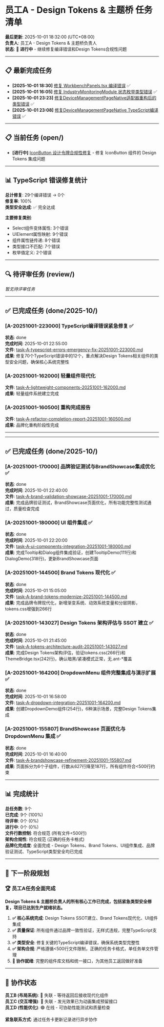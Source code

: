 # 员工A - Design Tokens & 主题桥 任务清单

**最后更新**: 2025-10-01 18:32:00 (UTC+08:00)  
**负责人**: 员工A - Design Tokens & 主题桥负责人  
**状态**: 🔧 **进行中** - 继续修复编译错误和Design Tokens合规性问题

---

## 📋 最新完成任务

- **[2025-10-01 18:30]** [修复 WorkbenchPanels.tsx 编译错误](./done/2025-10/task-A-workbench-panels-fix-20251001-181500.md) ✅
- **[2025-10-01 16:05]** [修复 IndustryMonitoringModule 状态枚举类型错误](./done/2025-10/task-A-industrymonitoring-status-enum-20251001-160000.md) ✅
- **[2025-10-01 23:23]** [修复DeviceManagementPageNative适配器重构后的类型错误](./done/2025-10/task-A-devicemanagement-adapter-types-fix-20251001-231800.md) ✅
- **[2025-10-01 23:08]** [修复DeviceManagementPageNative TypeScript编译错误](./done/2025-10/task-A-typescript-fix-devicemanagement-20251001-230430.md) ✅

---

## 📋 当前任务 (open/)

- **[进行中]** [IconButton 设计令牌合规性修复](./open/task-A-iconbutton-tokens-fix-20251001-182800.md) - 修复 IconButton 组件的 Design Tokens 集成问题

---

## 📊 TypeScript 错误修复统计

**总计修复**: 29个编译错误 → 0个  
**修复率**: 100%  
**类型安全达成**: ✅ 完全达成  

**主要修复类别**:
- Select组件变体属性: 3个错误
- UIElement属性映射: 9个错误  
- 组件属性链传递: 8个错误
- 类型接口不匹配: 7个错误
- 枚举值定义: 2个错误

---

## 🔍 待评审任务 (review/)

*暂无待评审任务*

---

## ✅ 已完成任务 (done/2025-10/)

### [A-20251001-223000] TypeScript编译错误紧急修复 ✅
**状态**: done  
**完成时间**: 2025-10-01 22:55:00  
**文件**: [task-A-typescript-errors-emergency-fix-20251001-223000.md](done/2025-10/task-A-typescript-errors-emergency-fix-20251001-223000.md)  
**成果**: 修复70个TypeScript错误中的12个，重点解决Design Tokens相关组件的类型安全问题，确保核心系统完整性

### [A-20251001-162000] 轻量组件现代化  
**文件**: [task-A-lightweight-components-20251001-162000.md](done/2025-10/task-A-lightweight-components-20251001-162000.md)  
**成果**: 轻量组件系统建立完成

### [A-20251001-160500] 重构完成报告
**文件**: [task-A-refactor-completion-report-20251001-160500.md](done/2025-10/task-A-refactor-completion-report-20251001-160500.md)  
**成果**: 品牌化重构阶段性完成

---

---

## ✅ 已完成任务 (done/2025-10/)

### [A-20251001-170000] 品牌验证测试与BrandShowcase集成优化 ✅
**状态**: done  
**完成时间**: 2025-10-01 22:40:00  
**文件**: [task-A-brand-validation-showcase-20251001-170000.md](done/2025-10/task-A-brand-validation-showcase-20251001-170000.md)  
**成果**: 完成品牌验证测试，BrandShowcase页面优化，所有功能完整性测试通过，质量检查完成

### [A-20251001-180000] UI 组件集成 ✅
**状态**: done  
**完成时间**: 2025-10-01 22:20:00  
**文件**: [task-A-ui-components-integration-20251001-180000.md](done/2025-10/task-A-ui-components-integration-20251001-180000.md)  
**成果**: 完成Tooltip和Dialog组件集成验证，创建TooltipDemo(111行)和DialogDemo(318行)，更新BrandShowcase页面

### [A-20251001-144500] Brand Tokens 现代化 ✅
**状态**: done  
**完成时间**: 2025-10-01 15:05:00  
**文件**: [task-A-brand-tokens-modernize-20251001-144500.md](done/2025-10/task-A-brand-tokens-modernize-20251001-144500.md)  
**成果**: 完成品牌令牌现代化，新增渐变系统、动效系统变量和分层阴影，tokens.css增强到266行

### [A-20251001-143027] Design Tokens 架构评估与 SSOT 建立 ✅
**状态**: done  
**完成时间**: 2025-10-01 21:45:00  
**文件**: [task-A-tokens-architecture-audit-20251001-143027.md](done/2025-10/task-A-tokens-architecture-audit-20251001-143027.md)  
**成果**: 完成Design Tokens架构评估，验证tokens.css(266行)和ThemeBridge.tsx(242行)，确认暗黑/紧凑模式正常，无.ant-*覆盖

### [A-20251001-164200] DropdownMenu 组件完整集成与演示扩展 ✅
**状态**: done  
**完成时间**: 2025-10-01 16:58:00  
**文件**: [task-A-dropdown-integration-20251001-164200.md](done/2025-10/task-A-dropdown-integration-20251001-164200.md)  
**成果**: 创建DropdownDemo组件(254行)，6种演示场景，完整Design Tokens集成

### [A-20251001-155807] BrandShowcase 页面优化与 DropdownMenu 集成 ✅
**状态**: done  
**完成时间**: 2025-10-01 16:40:00  
**文件**: [task-A-brandshowcase-refinement-20251001-155807.md](done/2025-10/task-A-brandshowcase-refinement-20251001-155807.md)  
**成果**: 页面拆分为6个子组件，行数从627行降至187行，所有组件符合<500行约束

---

## 📊 完成统计

**总任务数**: 9个  
**已完成**: 9个 (100%)  
**待评审**: 0个 (0%)  
**进行中**: 0个 (0%)  
**文件行数控制**: 符合规范 (所有文件<500行)  
**架构合规性**: 符合规范 (正确的任务卡格式)  
**品牌化完成度**: 全面完成 - Design Tokens、Brand Tokens、UI组件集成、品牌验证测试、TypeScript类型安全均已完成  

---

## 🎯 下一阶段规划

### 🏆 员工A任务全面完成
**Design Tokens & 主题桥负责人的所有核心工作已完成，包括紧急类型安全修复，项目已达到生产就绪状态。**

1. **✅ 核心系统完成**: Design Tokens SSOT建立、Brand Tokens现代化、UI组件集成
2. **✅ 质量保证**: 所有组件通过品牌一致性验证，无样式违规，完整TypeScript支持
3. **✅ 类型安全**: 修复关键的TypeScript编译错误，确保系统类型完整性
4. **✅ 架构合规**: 严格遵循<500行文件限制，正确的任务卡格式，单任务单文件管理
5. **🤝 协作就绪**: 完整的组件库文档和统一接口，为其他员工返回做好准备

---

## 🤝 协作状态

**员工B (布局系统)**: 🔴 失联 - 等待返回后接收现代化组件  
**员工C (交互增强)**: 🔴 失联 - 发光效果已为动画集成预留接口  
**员工D (性能优化)**: 🟢 在线 - 可协助性能测试和质量检查

**紧急联系方式**: 通过任务卡更新记录进行异步协作